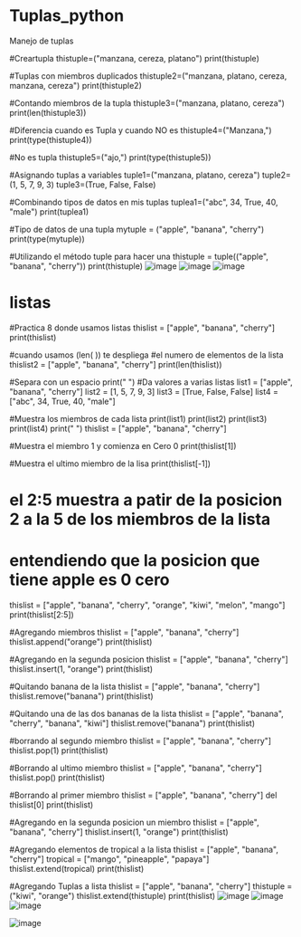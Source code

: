 # Tuplas_python
Manejo de tuplas

#Creartupla
thistuple=("manzana, cereza, platano")
print(thistuple)

#Tuplas con miembros duplicados
thistuple2=("manzana, platano, cereza, manzana, cereza")
print(thistuple2)

#Contando miembros de la tupla
thistuple3=("manzana, platano, cereza")
print(len(thistuple3))

#Diferencia cuando es Tupla y cuando NO es 
thistuple4=("Manzana,")
print(type(thistuple4))

#No es tupla
thistuple5=("ajo,")
print(type(thistuple5))

#Asignando tuplas a variables
tuple1=("manzana, platano, cereza")
tuple2=(1, 5, 7, 9, 3)
tuple3=(True, False, False)

#Combinando tipos de datos en mis tuplas
tuplea1=("abc", 34, True, 40, "male")
print(tuplea1)

#Tipo de datos de una tupla
mytuple = ("apple", "banana", "cherry")
print(type(mytuple))


#Utilizando el método tuple para hacer una 
thistuple = tuple(("apple", "banana", "cherry"))
print(thistuple)
![image](https://github.com/user-attachments/assets/e0fbbdc1-ae94-4235-822a-a93e85001083)
![image](https://github.com/user-attachments/assets/855012c2-1c71-4484-aff5-3ac16d1af605)
![image](https://github.com/user-attachments/assets/012f0671-7415-4f0b-9f64-a14f7002fed2)
# listas
#Practica 8  donde usamos listas
thislist = ["apple", "banana", "cherry"]
print(thislist)


#cuando usamos (len( )) te despliega
#el numero de elementos de la lista
thislist2 = ["apple", "banana", "cherry"]
print(len(thislist))


#Separa con un espacio
print(" ")
#Da valores a varias listas
list1 = ["apple", "banana", "cherry"]
list2 = [1, 5, 7, 9, 3]
list3 = [True, False, False]
list4 = ["abc", 34, True, 40, "male"]


#Muestra los miembros de cada lista
print(list1)
print(list2)
print(list3)
print(list4)
print(" ")
thislist = ["apple", "banana", "cherry"]


#Muestra el miembro 1 y comienza en Cero 0
print(thislist[1])

#Muestra el ultimo miembro de la lisa
print(thislist[-1])

# el 2:5 muestra a patir de la posicion 2 a la 5 de los miembros de la lista
# entendiendo que la posicion que tiene apple es 0 cero
thislist = ["apple", "banana", "cherry", "orange", "kiwi", "melon", "mango"]
print(thislist[2:5])


#Agregando miembros
thislist = ["apple", "banana", "cherry"]
thislist.append("orange")
print(thislist)


#Agregando en la segunda posicion
thislist = ["apple", "banana", "cherry"]
thislist.insert(1, "orange")
print(thislist)




#Quitando banana de la lista
thislist = ["apple", "banana", "cherry"]
thislist.remove("banana")
print(thislist)

#Quitando una de las dos bananas de la lista
thislist = ["apple", "banana", "cherry", "banana", "kiwi"]
thislist.remove("banana")
print(thislist)

#borrando al segundo miembro
thislist = ["apple", "banana", "cherry"]
thislist.pop(1)
print(thislist)

#Borrando al ultimo miembro
thislist = ["apple", "banana", "cherry"]
thislist.pop()
print(thislist)

#Borrando al primer miembro
thislist = ["apple", "banana", "cherry"]
del thislist[0]
print(thislist)

#Agregando en la segunda posicion un miembro
thislist = ["apple", "banana", "cherry"]
thislist.insert(1, "orange")
print(thislist)

#Agregando elementos de tropical a la lista
thislist = ["apple", "banana", "cherry"]
tropical = ["mango", "pineapple", "papaya"]
thislist.extend(tropical)
print(thislist)


#Agregando Tuplas a lista
thislist = ["apple", "banana", "cherry"]
thistuple = ("kiwi", "orange")
thislist.extend(thistuple)
print(thislist)
![image](https://github.com/user-attachments/assets/41355c41-8e5f-4f70-8210-003798875ecf)
![image](https://github.com/user-attachments/assets/2b8543c8-f392-4616-b5b3-7d3fc632ddac)
![image](https://github.com/user-attachments/assets/2d5cff52-e875-4548-9fa2-341a0569539f)

![image](https://github.com/user-attachments/assets/2f4d7d09-a00a-4806-ac83-89fb87691ab0)





